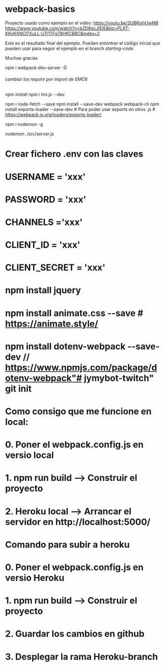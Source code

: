 # webpack-basics

Proyecto usado como ejemplo en el video:
https://youtu.be/2UBKjshUwM8
https://www.youtube.com/watch?v=bZD8qcJIEIE&list=PL9T-KKyKXNCl7XuLL-U7i1TFg78HKCB8C&index=2

Este es el resultado final del ejemplo.
Pueden entontrar el código inicial que pueden usar para seguir el ejemplo en el branch *starting-code*.

Muchas gracias


npm i webpack-dev-server -D
###### cambiar los require por import de EMC6
npm install
npm i tmi.js --dev



npm i node-fetch --save
npm install --save-dev webpack webpack-cli
npm install exports-loader --save-dev # Para poder usar exports en otros .js # https://webpack.js.org/loaders/exports-loader/

npm i nodemon -g

nodemon ./src/server.js


# Crear fichero .env con las claves
# USERNAME = 'xxx'
# PASSWORD = 'xxx'
# CHANNELS ='xxx'
# 
# CLIENT_ID = 'xxx'
# CLIENT_SECRET = 'xxx'


# npm install jquery
# npm install animate.css --save # https://animate.style/

# npm install dotenv-webpack --save-dev // https://www.npmjs.com/package/dotenv-webpack"# jymybot-twitch"  git init

# Como consigo que me funcione en local:
#     0. Poner el webpack.config.js en versio local
#     1. npm run build --> Construir el proyecto
#     2. Heroku local --> Arrancar el servidor en http://localhost:5000/
#

# Comando para subir a heroku
#     0. Poner el webpack.config.js en versio Heroku
#     1. npm run build --> Construir el proyecto
#     2. Guardar los cambios en github
#     3. Desplegar la rama Heroku-branch